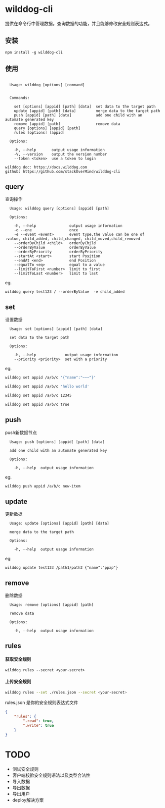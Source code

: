 # wilddog-cli

提供在命令行中管理数据，查询数据的功能，并且能够修改安全规则表达式。

## 安装

```
npm install -g wilddog-cli
```

## 使用

```

  Usage: wilddog [options] [command]


  Commands:

    set [options] [appid] [path] [data]  set data to the target path
    update [appid] [path] [data]         merge data to the target path
    push [appid] [path] [data]           add one child with an automate generated key
    remove [appid] [path]                remove data
    query [options] [appid] [path] 
    rules [options] [appid]    

  Options:

    -h, --help       output usage information
    -V, --version    output the version number
    --token <token>  use a token to login

wilddog doc: https://docs.wilddog.com
github: https://github.com/stackOverMind/wilddog-cli
```

## query

查询操作

```
  Usage: wilddog query [options] [appid] [path]

  Options:

    -h, --help               output usage information
    -o --one                 once
    -e --event <event>       event type,the value can be one of :value, child_added, child_changed, child_moved,child_removed
    --orderByChild <child>   orderByChild
    --orderByValue           orderByValue
    --orderByPriority        orderByPriority
    --startAt <start>        start Position
    --endAt <end>            end Position
    --equalTo <eq>           equal to a value
    --limitToFirst <number>  limit to first
    --limitToLast <number>   limit to last
```

eg.

```
wilddog query test123 / --orderByValue  -e child_added

```

## set
设置数据

```
  Usage: set [options] [appid] [path] [data]

  set data to the target path

  Options:

    -h, --help             output usage information
    --priority <priority>  set with a priority

```

eg.

```sh
wilddog set appid /a/b/c '{"name":"~~~"}' 

wilddog set appid /a/b/c 'hello world'

wilddog set appid /a/b/c 12345

wilddog set appid /a/b/c true

```

## push
push新数据节点

```
  Usage: push [options] [appid] [path] [data]

  add one child with an automate generated key

  Options:

    -h, --help  output usage information
```

eg.

```sh
wilddog push appid /a/b/c new-item

```

## update
更新数据

```
  Usage: update [options] [appid] [path] [data]

  merge data to the target path

  Options:

    -h, --help  output usage information

```

eg
```
wilddog update test123 /path1/path2 {"name":"ppap"}
```

## remove
删除数据

```
  Usage: remove [options] [appid] [path]

  remove data

  Options:

    -h, --help  output usage information
```

## rules

#### 获取安全规则

```
wilddog rules --secret <your-secret>
```

#### 上传安全规则

```sh
wilddog rules --set ./rules.json --secret <your-secret>
```

 rules.json 是你的安全规则表达式文件
```json
{
    "rules": {
        ".read": true,
        ".write": true
    }
}
```

# TODO

* 测试安全规则
* 客户端校验安全规则语法以及类型合法性
* 导入数据
* 导出数据
* 导出用户
* deploy解决方案